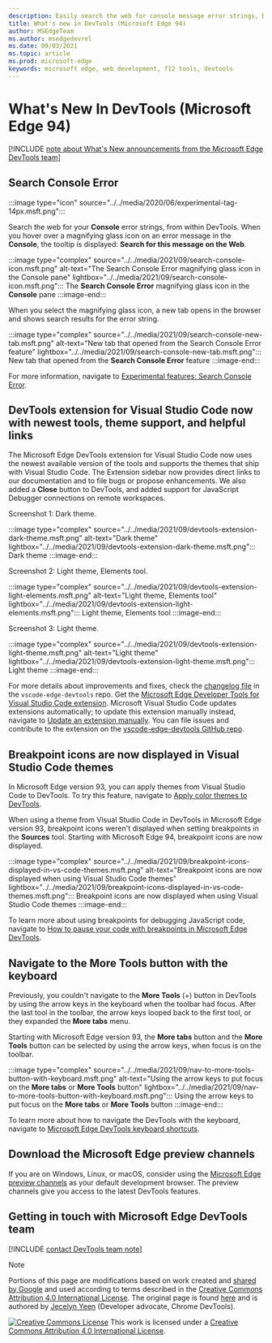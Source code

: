 ```yaml
---
description: Easily search the web for console message error strings, DevTools extension for Visual Studio Code now has the newest tools and theme support, breakpoint icons are now displayed when using Visual Studio Code themes, and you can navigate to the More Tools button with the keyboard.
title: What's new in DevTools (Microsoft Edge 94)
author: MSEdgeTeam
ms.author: msedgedevrel
ms.date: 09/03/2021
ms.topic: article
ms.prod: microsoft-edge
keywords: microsoft edge, web development, f12 tools, devtools
---
```

# What's New In DevTools (Microsoft Edge 94)

[!INCLUDE [note about What's New announcements from the Microsoft Edge DevTools team](../../includes/edge-whats-new-note.md)]


<!-- 1 -->
<!-- ====================================================================== -->
## Search Console Error

<!-- Title: Debug console errors with our new search feature -->
<!-- Subtitle: Try search console error for a seamless path to your error's solution. -->

:::image type="icon" source="../../media/2020/06/experimental-tag-14px.msft.png":::  

Search the web for your **Console** error strings, from within DevTools.  When you hover over a magnifying glass icon on an error message in the **Console**, the tooltip is displayed: **Search for this message on the Web**.

:::image type="complex" source="../../media/2021/09/search-console-icon.msft.png" alt-text="The Search Console Error magnifying glass icon in the Console pane" lightbox="../../media/2021/09/search-console-icon.msft.png":::
   The **Search Console Error** magnifying glass icon in the **Console** pane
:::image-end:::

When you select the magnifying glass icon, a new tab opens in the browser and shows search results for the error string.

:::image type="complex" source="../../media/2021/09/search-console-new-tab.msft.png" alt-text="New tab that opened from the Search Console Error feature" lightbox="../../media/2021/09/search-console-new-tab.msft.png":::
   New tab that opened from the **Search Console Error** feature
:::image-end:::

For more information, navigate to [Experimental features: Search Console Error][ExpFeaturesSearchConsoleError].


<!-- 2 -->
<!-- ====================================================================== -->
## DevTools extension for Visual Studio Code now with newest tools, theme support, and helpful links

<!-- Title: Edge DevTools for VS Code now supports themes and uses the newest codebase -->
<!-- Subtitle: The Edge DevTools extension for VS Code now uses the same version of the Developer Tools as your Microsoft Edge browser and we added ways to learn more and tell us what we could do better. -->

The Microsoft Edge DevTools extension for Visual Studio Code now uses the newest available version of the tools and supports the themes that ship with Visual Studio Code.  The Extension sidebar now provides direct links to our documentation and to file bugs or propose enhancements.  We also added a **Close** button to DevTools, and added support for JavaScript Debugger connections on remote workspaces.

Screenshot 1: Dark theme.

:::image type="complex" source="../../media/2021/09/devtools-extension-dark-theme.msft.png" alt-text="Dark theme" lightbox="../../media/2021/09/devtools-extension-dark-theme.msft.png":::
   Dark theme
:::image-end:::

Screenshot 2: Light theme, Elements tool.

:::image type="complex" source="../../media/2021/09/devtools-extension-light-elements.msft.png" alt-text="Light theme, Elements tool" lightbox="../../media/2021/09/devtools-extension-light-elements.msft.png":::
   Light theme, Elements tool
:::image-end:::

Screenshot 3: Light theme.

:::image type="complex" source="../../media/2021/09/devtools-extension-light-theme.msft.png" alt-text="Light theme" lightbox="../../media/2021/09/devtools-extension-light-theme.msft.png":::
   Light theme
:::image-end:::

For more details about improvements and fixes, check the [changelog file][GithubMicrosoftVscodeEdgeDevtoolsChangelog] in the `vscode-edge-devtools` repo.  Get the [Microsoft Edge Developer Tools for Visual Studio Code extension][VisualstudioMarketplaceMsEdgedevtoolsVscodeEdgeDevtools].  Microsoft Visual Studio Code updates extensions automatically; to update this extension manually instead, navigate to [Update an extension manually][VisualstudioCodeDocsEditorExtensionGalleryUpdateExtensionManually].  You can file issues and contribute to the extension on the [vscode-edge-devtools GitHub repo][GithubMicrosoftVscodeEdgeDevtools].


<!-- 3 -->
<!-- ====================================================================== -->
## Breakpoint icons are now displayed in Visual Studio Code themes

<!-- Title: Breakpoint icons are now displayed when using DevTools themes from Visual Studio Code -->
<!-- Subtitle: Setting, removing, and viewing breakpoints is now easier in Microsoft Edge. -->

In Microsoft Edge version 93, you can apply themes from Visual Studio Code to DevTools.  To try this feature, navigate to [Apply color themes to DevTools][ApplyColorThemesToDevTools].

When using a theme from Visual Studio Code in DevTools in Microsoft Edge version 93, breakpoint icons weren't displayed when setting breakpoints in the **Sources** tool.  Starting with Microsoft Edge 94, breakpoint icons are now displayed.

:::image type="complex" source="../../media/2021/09/breakpoint-icons-displayed-in-vs-code-themes.msft.png" alt-text="Breakpoint icons are now displayed when using Visual Studio Code themes" lightbox="../../media/2021/09/breakpoint-icons-displayed-in-vs-code-themes.msft.png":::
   Breakpoint icons are now displayed when using Visual Studio Code themes
:::image-end:::

To learn more about using breakpoints for debugging JavaScript code, navigate to [How to pause your code with breakpoints in Microsoft Edge DevTools][PauseCodeWithBreakpoints].


<!-- 4 -->
<!-- ====================================================================== -->
## Navigate to the More Tools button with the keyboard

<!-- Title: Use the arrow keys to quickly navigate to the **+** button and open more tools -->
<!-- Subtitle: Improved keyboard accessibility with the arrow keys in the main DevTools toolbar. -->

Previously, you couldn't navigate to the **More Tools** (+) button in DevTools by using the arrow keys in the keyboard when the toolbar had focus.  After the last tool in the toolbar, the arrow keys looped back to the first tool, or they expanded the **More tabs** menu.

Starting with Microsoft Edge version 93, the **More tabs** button and the **More Tools** button can be selected by using the arrow keys, when focus is on the toolbar.

:::image type="complex" source="../../media/2021/09/nav-to-more-tools-button-with-keyboard.msft.png" alt-text="Using the arrow keys to put focus on the **More tabs** or **More Tools** button" lightbox="../../media/2021/09/nav-to-more-tools-button-with-keyboard.msft.png":::
   Using the arrow keys to put focus on the **More tabs** or **More Tools** button
:::image-end:::

To learn more about how to navigate the DevTools with the keyboard, navigate to [Microsoft Edge DevTools keyboard shortcuts][DevToolsKeyboardShortcuts].


<!-- ====================================================================== -->
## Download the Microsoft Edge preview channels

If you are on Windows, Linux, or macOS, consider using the [Microsoft Edge preview channels][MicrosoftEdgePreviewChannels] as your default development browser.  The preview channels give you access to the latest DevTools features.


<!-- ====================================================================== -->
## Getting in touch with Microsoft Edge DevTools team

[!INCLUDE [contact DevTools team note](../../includes/contact-whats-new-note.md)]


<!-- ====================================================================== -->
<!-- links -->
[ExpFeaturesSearchConsoleError]: ../../../experimental-features/index.md#enable-search-console-error-functionality "Enable Search Console Error functionality - Experimental features | Microsoft Docs"
[DevToolsKeyboardShortcuts]: ../../../shortcuts/index.md "Microsoft Edge DevTools keyboard shortcuts | Microsoft Docs"
[ApplyColorThemesToDevTools]: ../../../customize/theme.md "Apply color themes to DevTools | Microsoft Docs"
[PauseCodeWithBreakpoints]: ../../../javascript/breakpoints.md "How to pause your code with breakpoints in Microsoft Edge DevTools | Microsoft Docs"

<!-- external links -->
[MicrosoftEdgePreviewChannels]: https://www.microsoftedgeinsider.com/download "Microsoft Edge Preview Channels"

[VisualstudioCodeDocsEditorExtensionGalleryUpdateExtensionManually]: https://code.visualstudio.com/docs/editor/extension-gallery#_update-an-extension-manually "Update an extension manually - Extension Marketplace | Visual Studio Code"

[VisualstudioMarketplaceMsEdgedevtoolsVscodeEdgeDevtools]: https://marketplace.visualstudio.com/items?itemName=ms-edgedevtools.vscode-edge-devtools "Microsoft Edge Developer Tools for Visual Studio Code | Visual Studio Marketplace"

[GithubMicrosoftVscodeEdgeDevtools]: https://github.com/microsoft/vscode-edge-devtools "microsoft/vscode-edge-devtools | GitHub"
[GithubMicrosoftVscodeEdgeDevtoolsChangelog]: https://github.com/microsoft/vscode-edge-devtools/blob/main/CHANGELOG.md "Changelog file - vscode-edge-devtools | GitHub"


<!-- ====================================================================== -->
> [!NOTE]
> Portions of this page are modifications based on work created and [shared by Google][GoogleSitePolicies] and used according to terms described in the [Creative Commons Attribution 4.0 International License][CCA4IL].
> The original page is found [here](https://developer.chrome.com/blog/new-in-devtools-xx) and is authored by [Jecelyn Yeen][JecelynYeen] \(Developer advocate, Chrome DevTools\).

[![Creative Commons License][CCby4Image]][CCA4IL]
This work is licensed under a [Creative Commons Attribution 4.0 International License][CCA4IL].

[CCA4IL]: https://creativecommons.org/licenses/by/4.0
[CCby4Image]: https://i.creativecommons.org/l/by/4.0/88x31.png
[GoogleSitePolicies]: https://developers.google.com/terms/site-policies
[JecelynYeen]: https://developers.google.com/web/resources/contributors/jecelynyeen
